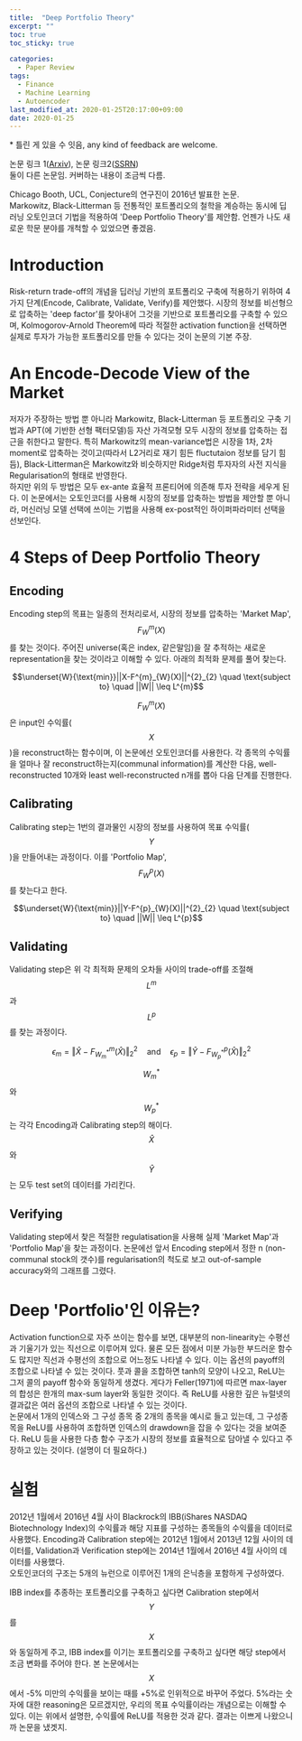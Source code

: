 ```yaml
---
title:  "Deep Portfolio Theory"
excerpt: ""
toc: true
toc_sticky: true

categories:
  - Paper Review
tags:
  - Finance
  - Machine Learning
  - Autoencoder
last_modified_at: 2020-01-25T20:17:00+09:00
date: 2020-01-25
---
```


\* 틀린 게 있을 수 잇음, any kind of feedback are welcome.


논문 링크 1([Arxiv](https://arxiv.org/abs/1605.07230)), 논문 링크2([SSRN](https://papers.ssrn.com/sol3/papers.cfm?abstract_id=2838013))  
둘이 다른 논문임. 커버하는 내용이 조금씩 다름.

Chicago Booth, UCL, Conjecture의 연구진이 2016년 발표한 논문.  
Markowitz, Black-Litterman 등 전통적인 포트폴리오의 철학을 계승하는 동시에 딥러닝 오토인코더 기법을 적용하여 'Deep Portfolio Theory'를 제안함.
언젠가 나도 새로운 학문 분야를 개척할 수 있었으면 좋겠음.

# Introduction
Risk-return trade-off의 개념을 딥러닝 기반의 포트폴리오 구축에 적용하기 위하여 4가지 단계(Encode, Calibrate, Validate, Verify)를 제안했다.
시장의 정보를 비선형으로 압축하는 'deep factor'를 찾아내어 그것을 기반으로 포트폴리오를 구축할 수 있으며, Kolmogorov-Arnold Theorem에 따라 적절한 activation function을 선택하면 실제로 투자가 가능한 포트폴리오를 만들 수 있다는 것이 논문의 기본 주장.

# An Encode-Decode View of the Market
저자가 주장하는 방법 뿐 아니라 Markowitz, Black-Litterman 등 포트폴리오 구축 기법과 APT(에 기반한 선형 팩터모델)등 자산 가격모형 모두 시장의 정보를 압축하는 접근을 취한다고 말한다. 특히 Markowitz의 mean-variance법은 시장을 1차, 2차 moment로 압축하는 것이고(따라서 L2거리로 재기 힘든 fluctutaion 정보를 담기 힘듬), Black-Litterman은 Markowitz와 비슷하지만 Ridge처럼 투자자의 사전 지식을 Regularisation의 형태로 반영한다.  
하지만 위의 두 방법은 모두 ex-ante 효율적 프론티어에 의존해 투자 전략을 세우게 된다. 이 논문에서는 오토인코더를 사용해 시장의 정보를 압축하는 방법을 제안할 뿐 아니라, 머신러닝 모델 선택에 쓰이는 기법을 사용해 ex-post적인 하이퍼파라미터 선택을 선보인다.

# 4 Steps of Deep Portfolio Theory
## Encoding
Encoding step의 목표는 일종의 전처리로서, 시장의 정보를 압축하는 'Market Map', $$F^{m}_{W}(X)$$를 찾는 것이다. 주어진 universe(혹은 index, 같은말임)을 잘 추적하는 새로운 representation을 찾는 것이라고 이해할 수 있다. 아래의 최적화 문제를 풀어 찾는다.

$$\underset{W}{\text{min}}||X-F^{m}_{W}(X)||^{2}_{2} \quad \text{subject to} \quad ||W|| \leq L^{m}$$  

$$F^{m}_{W}(X)$$은 input인 수익률($$X$$)을 reconstruct하는 함수이며, 이 논문에선 오토인코더를 사용한다. 각 종목의 수익률을 얼마나 잘 reconstruct하는지(communal information)를 계산한 다음, well-reconstructed 10개와 least well-reconstructed n개를 뽑아 다음 단계를 진행한다.

## Calibrating
Calibrating step는 1번의 결과물인 시장의 정보를 사용하여 목표 수익률($$Y$$)을 만들어내는 과정이다. 이를 'Portfolio Map', $$F^{p}_{W}(X)$$를 찾는다고 한다.  

$$\underset{W}{\text{min}}||Y-F^{p}_{W}(X)||^{2}_{2} \quad \text{subject to} \quad ||W|| \leq L^{p}$$

## Validating
Validating step은 위 각 최적화 문제의 오차들 사이의 trade-off를 조절해 $$L^{m}$$과 $$L^{p}$$를 찾는 과정이다.

$$\epsilon_{m} = \Vert\hat{X}-F^{m}_{W^{\ast}_{m}}(\hat{X})\Vert^{2}_{2} \quad \text{and} \quad \epsilon_{p} = \Vert\hat{Y}-F^{p}_{W^{\ast}_{p}}(\hat{X})\Vert^{2}_{2}$$  

$$W^{\ast}_{m}$$ 와 $$W^{\ast}_{p}$$는 각각 Encoding과 Calibrating step의 해이다. $$\hat{X}$$와 $$\hat{Y}$$는 모두 test set의 데이터를 가리킨다.

## Verifying
Validating step에서 찾은 적절한 regulatisation을 사용해 실제 'Market Map'과 'Portfolio Map'을 찾는 과정이다. 논문에선 앞서 Encoding step에서 정한 n (non-communal stock의 갯수)를 regularisation의 척도로 보고 out-of-sample accuracy와의 그래프를 그렸다.

# Deep 'Portfolio'인 이유는?
Activation function으로 자주 쓰이는 함수를 보면, 대부분의 non-linearity는 수평선과 기울기가 있는 직선으로 이루어져 있다. 물론 모든 점에서 미분 가능한 부드러운 함수도 많지만 직선과 수평선의 조합으로 어느정도 나타낼 수 있다. 이는 옵션의 payoff의 조합으로 나타낼 수 있는 것이다. 풋과 콜을 조합하면 tanh의 모양이 나오고, ReLU는 그저 콜의 payoff 함수와 동일하게 생겼다. 게다가 Feller(1971)에 따르면 max-layer의 합성은 한개의 max-sum layer와 동일한 것이다. 즉 ReLU를 사용한 깊은 뉴럴넷의 결과값은 여러 옵션의 조합으로 나타낼 수 있는 것이다.  
논문에서 1개의 인덱스와 그 구성 종목 중 2개의 종목을 예시로 들고 있는데, 그 구성종목을 ReLU를 사용하여 조합하면 인덱스의 drawdown을 잡을 수 있다는 것을 보여준다. ReLU 등을 사용한 다층 함수 구조가 시장의 정보를 효율적으로 담아낼 수 있다고 주장하고 있는 것이다. (설명이 더 필요하다.)

# 실험
2012년 1월에서 2016년 4월 사이 Blackrock의 IBB(iShares NASDAQ Biotechnology Index)의 수익률과 해당 지표를 구성하는 종목들의 수익률을 데이터로 사용했다. Encoding과 Calibration step에는 2012년 1월에서 2013년 12월 사이의 데이터를, Validation과 Verification step에는 2014년 1월에서 2016년 4월 사이의 데이터를 사용했다.  
오토인코더의 구조는 5개의 뉴런으로 이루어진 1개의 은닉층을 포함하게 구성하였다.

IBB index를 추종하는 포트폴리오를 구축하고 싶다면 Calibration step에서 $$Y$$를 $$X$$와 동일하게 주고, IBB index를 이기는 포트폴리오를 구축하고 싶다면 해당 step에서 조금 변화를 주어야 한다. 본 논문에서는 $$X$$에서 -5% 미만의 수익률을 보이는 때를 +5%로 인위적으로 바꾸어 주었다. 5%라는 숫자에 대한 reasoning은 모르겠지만, 우리의 목표 수익률이라는 개념으로는 이해할 수 있다. 이는 위에서 설명한, 수익률에 ReLU를 적용한 것과 같다. 결과는 이쁘게 나왔으니까 논문을 냈겟지.
